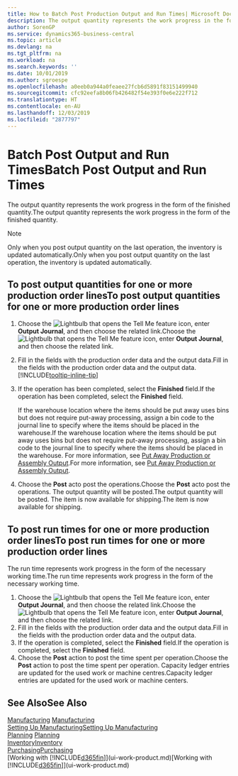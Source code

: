 ```yaml
---
title: How to Batch Post Production Output and Run Times| Microsoft Docs
description: The output quantity represents the work progress in the form of the finished quantity.
author: SorenGP
ms.service: dynamics365-business-central
ms.topic: article
ms.devlang: na
ms.tgt_pltfrm: na
ms.workload: na
ms.search.keywords: ''
ms.date: 10/01/2019
ms.author: sgroespe
ms.openlocfilehash: a0eeb0a944a0feaee27fcb6d5891f83151499940
ms.sourcegitcommit: cfc92eefa8b06fb426482f54e393f0e6e222f712
ms.translationtype: HT
ms.contentlocale: en-AU
ms.lasthandoff: 12/03/2019
ms.locfileid: "2877797"
---
```

# <a name="batch-post-output-and-run-times"></a><span data-ttu-id="54fa2-103">Batch Post Output and Run Times</span><span class="sxs-lookup"><span data-stu-id="54fa2-103">Batch Post Output and Run Times</span></span>
<span data-ttu-id="54fa2-104">The output quantity represents the work progress in the form of the finished quantity.</span><span class="sxs-lookup"><span data-stu-id="54fa2-104">The output quantity represents the work progress in the form of the finished quantity.</span></span>  

> [!NOTE]
> <span data-ttu-id="54fa2-105">Only when you post output quantity on the last operation, the inventory is updated automatically.</span><span class="sxs-lookup"><span data-stu-id="54fa2-105">Only when you post output quantity on the last operation, the inventory is updated automatically.</span></span>  

## <a name="to-post-output-quantities-for-one-or-more-production-order-lines"></a><span data-ttu-id="54fa2-106">To post output quantities for one or more production order lines</span><span class="sxs-lookup"><span data-stu-id="54fa2-106">To post output quantities for one or more production order lines</span></span>
1. <span data-ttu-id="54fa2-107">Choose the ![Lightbulb that opens the Tell Me feature](media/ui-search/search_small.png "Tell me what you want to do") icon, enter **Output Journal**, and then choose the related link.</span><span class="sxs-lookup"><span data-stu-id="54fa2-107">Choose the ![Lightbulb that opens the Tell Me feature](media/ui-search/search_small.png "Tell me what you want to do") icon, enter **Output Journal**, and then choose the related link.</span></span>  
2. <span data-ttu-id="54fa2-108">Fill in the fields with the production order data and the output data.</span><span class="sxs-lookup"><span data-stu-id="54fa2-108">Fill in the fields with the production order data and the output data.</span></span> [!INCLUDE[tooltip-inline-tip](includes/tooltip-inline-tip_md.md)]
3. <span data-ttu-id="54fa2-109">If the operation has been completed, select the **Finished** field.</span><span class="sxs-lookup"><span data-stu-id="54fa2-109">If the operation has been completed, select the **Finished** field.</span></span>  

    <span data-ttu-id="54fa2-110">If the warehouse location where the items should be put away uses bins but does not require put-away processing,  assign a bin code to the journal line to specify where the items should be placed in the warehouse.</span><span class="sxs-lookup"><span data-stu-id="54fa2-110">If the warehouse location where the items should be put away uses bins but does not require put-away processing,  assign a bin code to the journal line to specify where the items should be placed in the warehouse.</span></span> <span data-ttu-id="54fa2-111">For more information, see [Put Away Production or Assembly Output](warehouse-how-to-put-away-production-output.md).</span><span class="sxs-lookup"><span data-stu-id="54fa2-111">For more information, see [Put Away Production or Assembly Output](warehouse-how-to-put-away-production-output.md).</span></span>  

4. <span data-ttu-id="54fa2-112">Choose the **Post** acto post the operations.</span><span class="sxs-lookup"><span data-stu-id="54fa2-112">Choose the **Post** acto post the operations.</span></span> <span data-ttu-id="54fa2-113">The output quantity will be posted.</span><span class="sxs-lookup"><span data-stu-id="54fa2-113">The output quantity will be posted.</span></span> <span data-ttu-id="54fa2-114">The item is now available for shipping.</span><span class="sxs-lookup"><span data-stu-id="54fa2-114">The item is now available for shipping.</span></span>  

## <a name="to-post-run-times-for-one-or-more-production-order-lines"></a><span data-ttu-id="54fa2-115">To post run times for one or more production order lines</span><span class="sxs-lookup"><span data-stu-id="54fa2-115">To post run times for one or more production order lines</span></span>
<span data-ttu-id="54fa2-116">The run time represents work progress in the form of the necessary working time.</span><span class="sxs-lookup"><span data-stu-id="54fa2-116">The run time represents work progress in the form of the necessary working time.</span></span>    

1.  <span data-ttu-id="54fa2-117">Choose the ![Lightbulb that opens the Tell Me feature](media/ui-search/search_small.png "Tell me what you want to do") icon, enter **Output Journal**, and then choose the related link.</span><span class="sxs-lookup"><span data-stu-id="54fa2-117">Choose the ![Lightbulb that opens the Tell Me feature](media/ui-search/search_small.png "Tell me what you want to do") icon, enter **Output Journal**, and then choose the related link.</span></span>  
2. <span data-ttu-id="54fa2-118">Fill in the fields with the production order data and the output data.</span><span class="sxs-lookup"><span data-stu-id="54fa2-118">Fill in the fields with the production order data and the output data.</span></span>  
3.  <span data-ttu-id="54fa2-119">If the operation is completed, select the **Finished** field.</span><span class="sxs-lookup"><span data-stu-id="54fa2-119">If the operation is completed, select the **Finished** field.</span></span>  
4. <span data-ttu-id="54fa2-120">Choose the **Post** action to post the time spent per operation.</span><span class="sxs-lookup"><span data-stu-id="54fa2-120">Choose the **Post** action to post the time spent per operation.</span></span> <span data-ttu-id="54fa2-121">Capacity ledger entries are updated for the used work or machine centres.</span><span class="sxs-lookup"><span data-stu-id="54fa2-121">Capacity ledger entries are updated for the used work or machine centers.</span></span>

## <a name="see-also"></a><span data-ttu-id="54fa2-122">See Also</span><span class="sxs-lookup"><span data-stu-id="54fa2-122">See Also</span></span>  
<span data-ttu-id="54fa2-123">[Manufacturing](production-manage-manufacturing.md)  </span><span class="sxs-lookup"><span data-stu-id="54fa2-123">[Manufacturing](production-manage-manufacturing.md)  </span></span>  
[<span data-ttu-id="54fa2-124">Setting Up Manufacturing</span><span class="sxs-lookup"><span data-stu-id="54fa2-124">Setting Up Manufacturing</span></span>](production-configure-production-processes.md)  
<span data-ttu-id="54fa2-125">[Planning](production-planning.md)    </span><span class="sxs-lookup"><span data-stu-id="54fa2-125">[Planning](production-planning.md)    </span></span>  
[<span data-ttu-id="54fa2-126">Inventory</span><span class="sxs-lookup"><span data-stu-id="54fa2-126">Inventory</span></span>](inventory-manage-inventory.md)  
[<span data-ttu-id="54fa2-127">Purchasing</span><span class="sxs-lookup"><span data-stu-id="54fa2-127">Purchasing</span></span>](purchasing-manage-purchasing.md)  
<span data-ttu-id="54fa2-128">[Working with [!INCLUDE[d365fin](includes/d365fin_md.md)]](ui-work-product.md)</span><span class="sxs-lookup"><span data-stu-id="54fa2-128">[Working with [!INCLUDE[d365fin](includes/d365fin_md.md)]](ui-work-product.md)</span></span>
